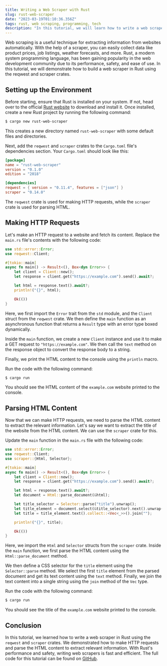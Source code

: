 ```yaml
---
title: Writing a Web Scraper with Rust
slug: rust-web-scraper
date: "2023-03-19T01:10:36.356Z"
tags: rust, web scraping, programming, tech
description: "In this tutorial, we will learn how to write a web scraper with Rust, a fast and safe programming language. We will use the reqwest and scraper crates for making HTTP requests and parsing the HTML content respectively. By the end of this post, you will have a good understanding of Rust's web scraping capabilities and be able to write your own scraper for any website."
---
```


Web scraping is a useful technique for extracting information from websites automatically. With the help of a scraper, you can easily collect data like product prices, job listings, weather forecasts, and more. Rust, a modern system programming language, has been gaining popularity in the web development community due to its performance, safety, and ease of use. In this tutorial, we will demonstrate how to build a web scraper in Rust using the reqwest and scraper crates.

## Setting up the Environment

Before starting, ensure that Rust is installed on your system. If not, head over to the official [Rust website](https://www.rust-lang.org/tools/install) to download and install it. Once installed, create a new Rust project by running the following command:

```bash
$ cargo new rust-web-scraper
```

This creates a new directory named `rust-web-scraper` with some default files and directories.

Next, add the `reqwest` and `scraper` crates to the `Cargo.toml` file's dependencies section. Your `Cargo.toml` should look like this:

```toml
[package]
name = "rust-web-scraper"
version = "0.1.0"
edition = "2018"

[dependencies]
reqwest = { version = "0.11.4", features = ["json"] }
scraper = "0.14.0"
```

The `reqwest` crate is used for making HTTP requests, while the `scraper` crate is used for parsing HTML.

## Making HTTP Requests

Let's make an HTTP request to a website and fetch its content. Replace the `main.rs` file's contents with the following code:

```rust
use std::error::Error;
use reqwest::Client;

#[tokio::main]
async fn main() -> Result<(), Box<dyn Error>> {
    let client = Client::new();
    let response = client.get("https://example.com").send().await?;

    let html = response.text().await?;
    println!("{}", html);

    Ok(())
}
```

Here, we first import the `Error` trait from the `std` module, and the `Client` struct from the `reqwest` crate. We then define the `main` function as an asynchronous function that returns a `Result` type with an error type boxed dynamically.

Inside the `main` function, we create a new `Client` instance and use it to make a GET request to `"https://example.com"`. We then call the `text` method on the response object to convert the response body to a string.

Finally, we print the HTML content to the console using the `println` macro.

Run the code with the following command:

```bash
$ cargo run
```

You should see the HTML content of the `example.com` website printed to the console.

## Parsing HTML Content

Now that we can make HTTP requests, we need to parse the HTML content to extract the relevant information. Let's say we want to extract the title of the website from the HTML content. We can use the `scraper` crate for this.

Update the `main` function in the `main.rs` file with the following code:

```rust
use std::error::Error;
use reqwest::Client;
use scraper::{Html, Selector};

#[tokio::main]
async fn main() -> Result<(), Box<dyn Error>> {
    let client = Client::new();
    let response = client.get("https://example.com").send().await?;

    let html = response.text().await?;
    let document = Html::parse_document(&html);

    let title_selector = Selector::parse("title").unwrap();
    let title_element = document.select(&title_selector).next().unwrap();
    let title = title_element.text().collect::<Vec<_>>().join("");

    println!("{}", title);

    Ok(())
}
```

Here, we import the `Html` and `Selector` structs from the `scraper` crate. Inside the `main` function, we first parse the HTML content using the `Html::parse_document` method.

We then define a CSS selector for the `title` element using the `Selector::parse` method. We select the first `title` element from the parsed document and get its text content using the `text` method. Finally, we join the text content into a single string using the `join` method of the `Vec` type.

Run the code with the following command:

```bash
$ cargo run
```

You should see the title of the `example.com` website printed to the console.


## Conclusion

In this tutorial, we learned how to write a web scraper in Rust using the `reqwest` and `scraper` crates. We demonstrated how to make HTTP requests and parse the HTML content to extract relevant information. With Rust's performance and safety, writing web scrapers is fast and efficient. The full code for this tutorial can be found on [GitHub](https://github.com/dev-blog/rust-web-scraper).